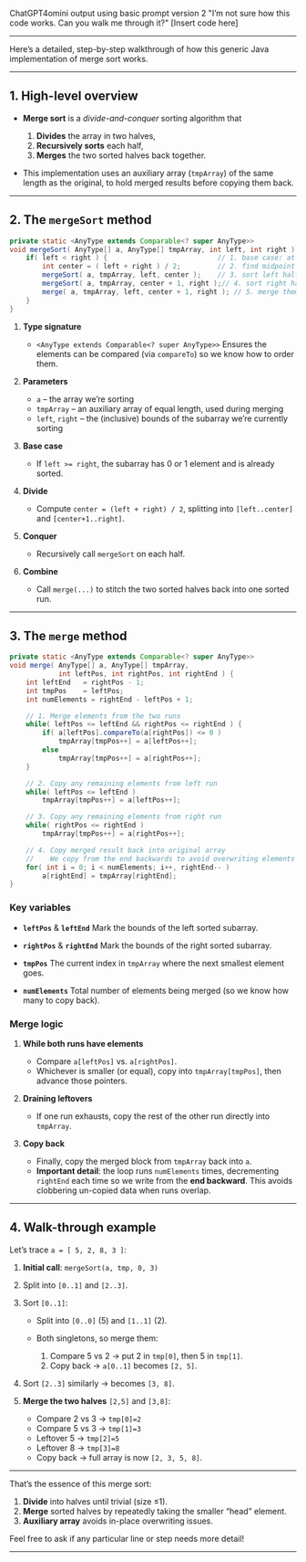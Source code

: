 ChatGPT4omini output using basic prompt version 2
"I’m not sure how this code works. Can you walk me through it?"
[Insert code here]

-----------------------------------------------------------------------------------------------------

Here’s a detailed, step-by-step walkthrough of how this generic Java implementation of merge sort works.

---

## 1. High-level overview

* **Merge sort** is a *divide-and-conquer* sorting algorithm that

  1. **Divides** the array in two halves,
  2. **Recursively sorts** each half,
  3. **Merges** the two sorted halves back together.

* This implementation uses an auxiliary array (`tmpArray`) of the same length as the original, to hold merged results before copying them back.

---

## 2. The `mergeSort` method

```java
private static <AnyType extends Comparable<? super AnyType>>
void mergeSort( AnyType[] a, AnyType[] tmpArray, int left, int right ) {
    if( left < right ) {                           // 1. base case: at least 2 elements?
        int center = ( left + right ) / 2;         // 2. find midpoint
        mergeSort( a, tmpArray, left, center );    // 3. sort left half
        mergeSort( a, tmpArray, center + 1, right );// 4. sort right half
        merge( a, tmpArray, left, center + 1, right ); // 5. merge them
    }
}
```

1. **Type signature**

   * `<AnyType extends Comparable<? super AnyType>>`
     Ensures the elements can be compared (via `compareTo`) so we know how to order them.

2. **Parameters**

   * `a`         – the array we’re sorting
   * `tmpArray` – an auxiliary array of equal length, used during merging
   * `left`, `right` – the (inclusive) bounds of the subarray we’re currently sorting

3. **Base case**

   * If `left >= right`, the subarray has 0 or 1 element and is already sorted.

4. **Divide**

   * Compute `center = (left + right) / 2`, splitting into `[left..center]` and `[center+1..right]`.

5. **Conquer**

   * Recursively call `mergeSort` on each half.

6. **Combine**

   * Call `merge(...)` to stitch the two sorted halves back into one sorted run.

---

## 3. The `merge` method

```java
private static <AnyType extends Comparable<? super AnyType>>
void merge( AnyType[] a, AnyType[] tmpArray,
            int leftPos, int rightPos, int rightEnd ) {
    int leftEnd   = rightPos - 1;
    int tmpPos    = leftPos;
    int numElements = rightEnd - leftPos + 1;

    // 1. Merge elements from the two runs
    while( leftPos <= leftEnd && rightPos <= rightEnd ) {
        if( a[leftPos].compareTo(a[rightPos]) <= 0 )
            tmpArray[tmpPos++] = a[leftPos++];
        else
            tmpArray[tmpPos++] = a[rightPos++];
    }

    // 2. Copy any remaining elements from left run
    while( leftPos <= leftEnd )
        tmpArray[tmpPos++] = a[leftPos++];

    // 3. Copy any remaining elements from right run
    while( rightPos <= rightEnd )
        tmpArray[tmpPos++] = a[rightPos++];

    // 4. Copy merged result back into original array
    //    We copy from the end backwards to avoid overwriting elements we still need.
    for( int i = 0; i < numElements; i++, rightEnd-- )
        a[rightEnd] = tmpArray[rightEnd];
}
```

### Key variables

* **`leftPos`** & **`leftEnd`**
  Mark the bounds of the left sorted subarray.

* **`rightPos`** & **`rightEnd`**
  Mark the bounds of the right sorted subarray.

* **`tmpPos`**
  The current index in `tmpArray` where the next smallest element goes.

* **`numElements`**
  Total number of elements being merged (so we know how many to copy back).

### Merge logic

1. **While both runs have elements**

   * Compare `a[leftPos]` vs. `a[rightPos]`.
   * Whichever is smaller (or equal), copy into `tmpArray[tmpPos]`, then advance those pointers.

2. **Draining leftovers**

   * If one run exhausts, copy the rest of the other run directly into `tmpArray`.

3. **Copy back**

   * Finally, copy the merged block from `tmpArray` back into `a`.
   * **Important detail**: the loop runs `numElements` times, decrementing `rightEnd` each time so we write from the **end backward**. This avoids clobbering un-copied data when runs overlap.

---

## 4. Walk-through example

Let’s trace `a = [ 5, 2, 8, 3 ]`:

1. **Initial call**: `mergeSort(a, tmp, 0, 3)`
2. Split into `[0..1]` and `[2..3]`.
3. Sort `[0..1]`:

   * Split into `[0..0]` (5) and `[1..1]` (2).
   * Both singletons, so merge them:

     1. Compare 5 vs 2 → put 2 in `tmp[0]`, then 5 in `tmp[1]`.
     2. Copy back → `a[0..1]` becomes `[2, 5]`.
4. Sort `[2..3]` similarly → becomes `[3, 8]`.
5. **Merge the two halves** `[2,5]` and `[3,8]`:

   * Compare 2 vs 3 → `tmp[0]=2`
   * Compare 5 vs 3 → `tmp[1]=3`
   * Leftover 5 → `tmp[2]=5`
   * Leftover 8 → `tmp[3]=8`
   * Copy back → full array is now `[2, 3, 5, 8]`.

---

That’s the essence of this merge sort:

1. **Divide** into halves until trivial (size ≤1).
2. **Merge** sorted halves by repeatedly taking the smaller “head” element.
3. **Auxiliary array** avoids in-place overwriting issues.

Feel free to ask if any particular line or step needs more detail!

-----------------------------------------------------------------------------------------------------